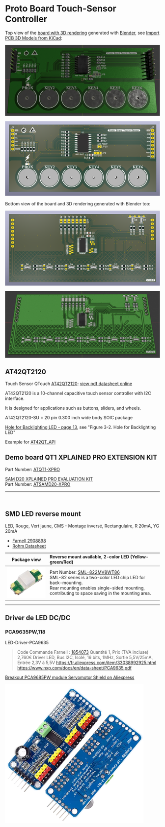 # Proto Board Touch-Sensor Controller

Top view of the [board with 3D rendering](https://forum.kicad.info/t/simple-tutorial-how-to-create-blender-3d-model-from-kicad/46485) generated with [Blender](https://www.blender.org/), see [Import PCB 3D Models from KiCad](https://extensions.blender.org/add-ons/pcb3d-importer/):

![KiCad-QTouch-AT42QT2120-Top](images/KiCad-QTouch-AT42QT2120-Top-Blender.png)

![KiCad-QTouch-AT42QT2120-Top](images/KiCad-QTouch-AT42QT2120-Top-view.png)

Bottom view of the board and 3D rendering generated with Blender too:

![KiCad-QTouch-AT42QT2120-Bottom](images/KiCad-QTouch-AT42QT2120-Bottom-view.png)

![KiCad-QTouch-AT42QT2120-Bottom](images/KiCad-QTouch-AT42QT2120-Bottom-Blender.png)

## AT42QT2120

Touch Sensor QTouch [AT42QT2120](https://www.microchip.com/en-us/product/at42qt2120): [view pdf datasheet online](https://ww1.microchip.com/downloads/en/DeviceDoc/doc9634.pdf)

AT42QT2120 is a 10-channel capacitive touch sensor controller with I2C interface.

It is designed for applications such as buttons, sliders, and wheels.

AT42QT2120-SU = 20 pin 0.300 inch wide body SOIC package

[Hole for Backlighting LED - page 13](https://ww1.microchip.com/downloads/aemDocuments/documents/OTH/ApplicationNotes/ApplicationNotes/Atmel-42094-QTouch-Schematic-and-Layout-Checklist_ApplicationNote_AT02259.pdf), see "Figure 3-2. Hole for Backlighting LED"

Example for [AT42QT_API](https://github.com/SmartTech/AT42QT/blob/master/AT42QT_API/QT2120.h)

## Demo board QT1 XPLAINED PRO EXTENSION KIT

Part Number: [ATQT1-XPRO](https://www.microchip.com/en-us/development-tool/ATQT1-XPRO)

[SAM D20 XPLAINED PRO EVALUATION KIT](https://ww1.microchip.com/downloads/aemDocuments/documents/OTH/ProductDocuments/UserGuides/Atmel-42102-SAMD20-Xplained-Pro_User-Guide.pdf)<br>
Part Number: [ATSAMD20-XPRO](https://www.microchip.com/en-us/development-tool/ATSAMD20-XPRO)

---

<br />

## SMD LED reverse mount

LED, Rouge, Vert jaune, CMS - Montage inversé, Rectangulaire, R 20mA, YG 20mA<br>
* [Farnell 2908898](https://fr.farnell.com/rohm/sml-822mv8wt86/led-rouge-jaune-vert-30-25mcd/dp/2908898)
* [Rohm Datasheet](https://fscdn.rohm.com/en/products/databook/datasheet/opto/led/chip_multi/sml-822mv8wt86-e.pdf)

|               Package view                | Reverse mount available, 2-color LED (Yellow-green/Red)                                                                                                                                                                                                                            |
| :---------------------------------------: | :--------------------------------------------------------------------------------------------------------------------------------------------------------------------------------------------------------------------------------------------------------------------------------- |
| <img src="images/SML825.png" width="200"> | Part Number: [SML-822MV8WT86](https://www.rohm.com/products/led/chip-leds-multi-color-type/sml-822mv8w-product)<br>SML-82 series is a two-color LED chip LED for back-mounting.<br>Rear mounting enables single-sided mounting, contributing to space saving in the mounting area. |

---

## Driver de LED DC/DC

### PCA9635PW,118

LED-Driver-PCA9635

> Code Commande Farnell : [1854073](https://fr.farnell.com/nxp/pca9635pw-118/driver-de-led-rgba-28-tssop/dp/1854073)
> Quantité 1, Prix (TVA incluse) 2,760€
> Driver LED, Bus I2C, Isolé, 16 bits, 1MHz, Sortie 5,5V/25mA, Entrée 2,3V à 5,5V
> https://fr.aliexpress.com/item/33038992925.html
> https://www.nxp.com/docs/en/data-sheet/PCA9635.pdf

[Breakout PCA9685PW module Servomotor Shield on Aliexpress](https://fr.aliexpress.com/item/1005007462728654.html)

<!-- ![aliexpress-module-servo-shield](images/aliexpress-module-servo-shield.png) -->

<img src="images/aliexpress-module-servo-shield.png" alt="aliexpress-module-servo-shield" width="450"/>
